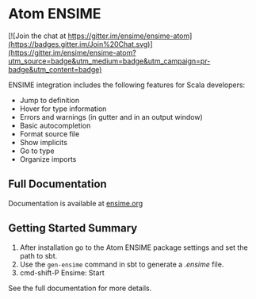 # Atom ENSIME

[![Join the chat at https://gitter.im/ensime/ensime-atom](https://badges.gitter.im/Join%20Chat.svg)](https://gitter.im/ensime/ensime-atom?utm_source=badge&utm_medium=badge&utm_campaign=pr-badge&utm_content=badge)

ENSIME integration includes the following features for Scala developers:

- Jump to definition
- Hover for type information
- Errors and warnings (in gutter and in an output window)
- Basic autocompletion
- Format source file
- Show implicits
- Go to type
- Organize imports

## Full Documentation

Documentation is available at [ensime.org](http://ensime.org/editors/atom/)


## Getting Started Summary

1. After installation go to the Atom ENSIME package settings and set the path to sbt.
2. Use the `gen-ensime` command in sbt to generate a _.ensime_ file.
3.  cmd-shift-P Ensime: Start

See the full documentation for more details.

